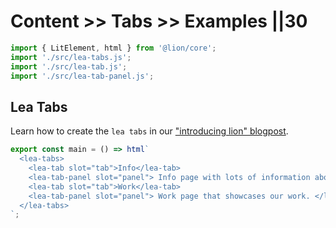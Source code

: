 # Content >> Tabs >> Examples ||30

```js script
import { LitElement, html } from '@lion/core';
import './src/lea-tabs.js';
import './src/lea-tab.js';
import './src/lea-tab-panel.js';
```

## Lea Tabs

Learn how to create the `lea tabs` in our ["introducing lion" blogpost](../../../blog/ing-open-sources-lion.md).

```js preview-story
export const main = () => html`
  <lea-tabs>
    <lea-tab slot="tab">Info</lea-tab>
    <lea-tab-panel slot="panel"> Info page with lots of information about us. </lea-tab-panel>
    <lea-tab slot="tab">Work</lea-tab>
    <lea-tab-panel slot="panel"> Work page that showcases our work. </lea-tab-panel>
  </lea-tabs>
`;
```
